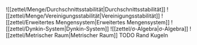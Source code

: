 ![[zettel/Menge/Durchschnittsstabilität|Durchschnittsstabilität]]
![[zettel/Menge/Vereinigungsstabilität|Vereinigungsstabilität]]
![[zettel/Erweitertes Mengensystem|Erweitertes Mengensystem]]
![[zettel/Dynkin-System|Dynkin-System]]
![[zettel/σ-Algebra|σ-Algebra]]
![[zettel/Metrischer Raum|Metrischer Raum]]
TODO Rand Kugeln